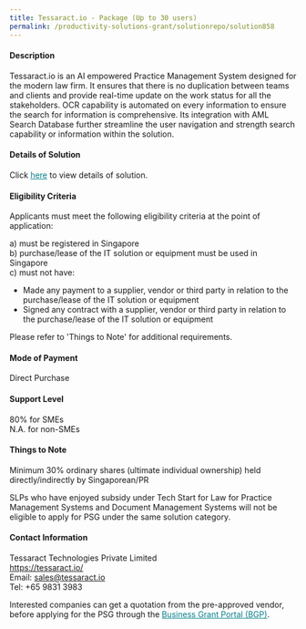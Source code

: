 ```yaml
---
title: Tessaract.io - Package (Up to 30 users)
permalink: /productivity-solutions-grant/solutionrepo/solution858
---
```


#### Description

Tessaract.io is an AI empowered Practice Management System designed for the modern law firm. It ensures that there is no duplication between teams and clients and provide real-time update on the work status for all the stakeholders. OCR capability is automated on every information to ensure the search for information is comprehensive. Its integration with AML Search Database further streamline the user navigation and strength search capability or information within the solution. 

#### Details of Solution

Click <a href='https://govassist.gobusiness.gov.sg/images/psg/Tessaract_io_Annex_3_CR_wef_8June2020_Part_4.pdf' style='color:#037e8a'>here</a> to view details of solution.

#### Eligibility Criteria

Applicants must meet the following eligibility criteria at the point of application:

a) must be registered in Singapore <br>
b) purchase/lease of the IT solution or equipment must be used in Singapore <br>
c) must not have:
- Made any payment to a supplier, vendor or third party in relation to the purchase/lease of the IT solution or equipment
- Signed any contract with a supplier, vendor or third party in relation to the purchase/lease of the IT solution or equipment

Please refer to 'Things to Note' for additional requirements.

#### Mode of Payment
Direct Purchase

#### Support Level
80% for SMEs <br>
N.A. for non-SMEs

#### Things to Note
Minimum 30% ordinary shares (ultimate individual ownership) held directly/indirectly by Singaporean/PR

SLPs who have enjoyed subsidy under Tech Start for Law for Practice Management Systems and Document Management Systems will not be eligible to apply for PSG under the same solution category. 

#### Contact Information
Tessaract Technologies Private Limited<br>https://tessaract.io/<br>Email: sales@tessaract.io<br>Tel: +65 9831 3983

Interested companies can get a quotation from the pre-approved vendor, before applying for the PSG through the <a target='_blank' style='color:#037e8a' href='https://www.businessgrants.gov.sg/'>Business Grant Portal (BGP)</a>.
